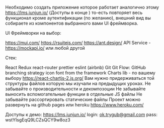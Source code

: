 Необходимо создать приложение которое работает аналогично этому https://lms.junjun.io/ (Доступы в конце ) то-есть повторяет весь функционал кроме аутентификации (по желанию), внешний вид вы собираете из компонентов выбранного вами UI фреймворка.

UI Фреймворки на выбор:

https://mui.com/
https://rsuitejs.com/
https://ant.design/
API Service - https://mockapi.io/ или любой другой

Стек:

React
Redux
react-router
prettier
eslint (airbnb)
Git
Git Flow: GitHub branching strategy
icon font from the framework
Charts lib - по вашему выбору https://react-chartjs-2.js.org/
Вам нужно придерживаться той структуры файлов которую мы изучали на предыдущих уроках.
Не забывайте о производительности и декомпозоции
Не забывайте выносить вспомогательные функции в отдельные JS файлы
Не забывайте рассортировать статические файлы
Проект можно развернуть на github pages или heroku https://www.heroku.com/

Доступы к демо:
https://lms.junjun.io/
login: ok.trygub@gmail.com
pass: wstYIsgEqQ9LCZsQCY9w8oz3
